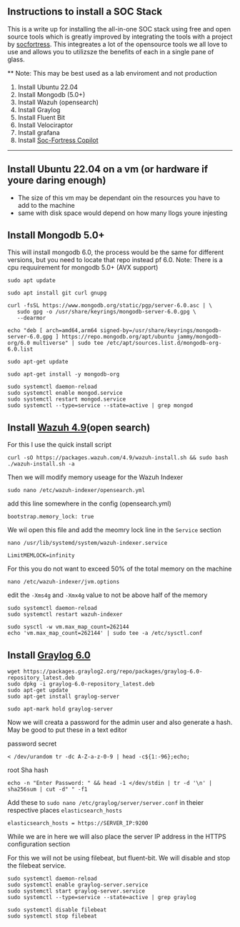## Instructions to install a SOC Stack
This is a write up for installing the all-in-one SOC stack using free and open source tools which is greatly improved by integrating the tools with a project by  [socfortress](https://github.com/socfortress/CoPilot). This integreates a lot of the opensource tools we all love to use and allows you to utilizsze the benefits of each in a single pane of glass.

** Note: This may be best used as a lab enviroment and not production

1. Install Ubuntu 22.04
2. Install Mongodb (5.0+)
3. Install Wazuh (opensearch)
4. Install Graylog
5. Install Fluent Bit
6. Install Velociraptor
7. Install grafana
8. Install [Soc-Fortress Copilot](https://github.com/socfortress/CoPilot)

---

## Install Ubuntu 22.04 on a vm (or hardware if youre daring enough)
- The size of this vm may be dependant oin the resources you have to add to the machine
- same with disk space would depend on how many llogs youre injesting


## Install Mongodb 5.0+
This will install mongodb 6.0, the process would be the same for different versions, but you need to locate that repo instead pf 6.0. 
Note: There is a cpu requuirement for mongodb 5.0+ (AVX support)
```
sudo apt update
```
```
sudo apt install git curl gnupg 
```
```
curl -fsSL https://www.mongodb.org/static/pgp/server-6.0.asc | \
   sudo gpg -o /usr/share/keyrings/mongodb-server-6.0.gpg \
   --dearmor
```
```
echo "deb [ arch=amd64,arm64 signed-by=/usr/share/keyrings/mongodb-server-6.0.gpg ] https://repo.mongodb.org/apt/ubuntu jammy/mongodb-org/6.0 multiverse" | sudo tee /etc/apt/sources.list.d/mongodb-org-6.0.list
```
```
sudo apt-get update
```
```
sudo apt-get install -y mongodb-org

```
```
sudo systemctl daemon-reload
sudo systemctl enable mongod.service
sudo systemctl restart mongod.service
sudo systemctl --type=service --state=active | grep mongod
```

## Install [Wazuh 4.9](https://documentation.wazuh.com/current/quickstart.html)(open search)
For this I use the quick install script 
```
curl -sO https://packages.wazuh.com/4.9/wazuh-install.sh && sudo bash ./wazuh-install.sh -a
```

Then we will modify memory useage for the Wazuh Indexer
```
sudo nano /etc/wazuh-indexer/opensearch.yml
```
add this line somewhere in the config (opensearch.yml)
```
bootstrap.memory_lock: true
```
We wil open this file and add the meomry lock line in the `Service` section
```
nano /usr/lib/systemd/system/wazuh-indexer.service
```
```
LimitMEMLOCK=infinity
```
For this you do not want to exceed 50% of the total memory on the machine 
```
nano /etc/wazuh-indexer/jvm.options
```
edit the `-Xms4g` and `-Xmx4g` value to not be above half of the memory
```
sudo systemctl daemon-reload
sudo systemctl restart wazuh-indexer
```
```
sudo sysctl -w vm.max_map_count=262144
echo 'vm.max_map_count=262144' | sudo tee -a /etc/sysctl.conf
```
## Install [Graylog 6.0](https://go2docs.graylog.org/current/downloading_and_installing_graylog/ubuntu_installation.html)
```
wget https://packages.graylog2.org/repo/packages/graylog-6.0-repository_latest.deb
sudo dpkg -i graylog-6.0-repository_latest.deb
sudo apt-get update
sudo apt-get install graylog-server
```
```
sudo apt-mark hold graylog-server
```

Now we will creata a password for the admin user and also generate a hash. May be good to put these in a text editor

password secret
```
< /dev/urandom tr -dc A-Z-a-z-0-9 | head -c${1:-96};echo;
```
root Sha hash
```
echo -n "Enter Password: " && head -1 </dev/stdin | tr -d '\n' | sha256sum | cut -d" " -f1
```
Add these to `sudo nano /etc/graylog/server/server.conf` in theier respective places `elasticsearch_hosts`
```
elasticsearch_hosts = https://SERVER_IP:9200
```
While we are in here we will also place the server IP address in the HTTPS configuration section

For this we will not be using filebeat, but fluent-bit. We will disable and stop the filebeat service.
```
sudo systemctl daemon-reload
sudo systemctl enable graylog-server.service
sudo systemctl start graylog-server.service
sudo systemctl --type=service --state=active | grep graylog
```


```
sudo systemctl disable filebeat
sudo systemctl stop filebeat
```
